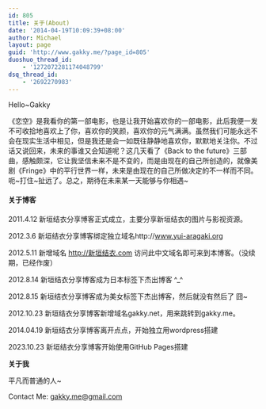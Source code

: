 ```yaml
---
id: 805
title: 关于(About)
date: '2014-04-19T10:09:39+08:00'
author: Michael
layout: page
guid: 'http://www.gakky.me/?page_id=805'
duoshuo_thread_id:
    - '1272072281174048799'
dsq_thread_id:
    - '2692270983'
---
```


Hello~Gakky

《恋空》是我看你的第一部电影，也是让我开始喜欢你的一部电影，此后我便一发不可收拾地喜欢上了你，喜欢你的笑颜，喜欢你的元气满满。虽然我们可能永远不会在现实生活中相见，但是我还是会一如既往静静地喜欢你，默默地关注你。不过话又说回来，未来的事谁又会知道呢？这几天看了《Back to the future》三部曲，感触颇深，它让我坚信未来不是不变的，而是由现在的自己所创造的，就像美剧《Fringe》中的平行世界一样，未来是由现在的自己所做决定的不一样而不同。呃~打住~扯远了。总之，期待在未来某一天能够与你相遇~

#### **关于博客**

2011.4.12 新垣结衣分享博客正式成立，主要分享新垣结衣的图片与影视资源。

2012.3.6 新垣结衣分享博客绑定独立域名http://www.yui-aragaki.org

2012.5.11 新增域名 http://新垣结衣.com 访问此中文域名即可来到本博客。（没续期，已经作废）

2012.8.14 新垣结衣分享博客成为日本标签下杰出博客 ^\_^

2012.8.15 新垣结衣分享博客成为美女标签下杰出博客，然后就没有然后了 囧~

2012.10.23 新垣结衣分享博客新增域名gakky.net，用来跳转到gakky.me。

2014.04.19 新垣结衣分享博客离开点点，开始独立用wordpress搭建

2023.10.23 新垣结衣分享博客开始使用GitHub Pages搭建

**关于我**

平凡而普通的人~

Contact Me: gakky.me@gmail.com

